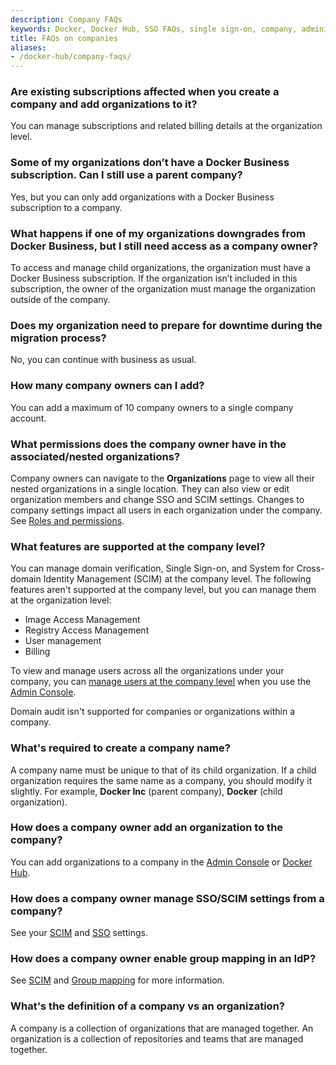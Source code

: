 ```yaml
---
description: Company FAQs
keywords: Docker, Docker Hub, SSO FAQs, single sign-on, company, administration, company management
title: FAQs on companies
aliases:
- /docker-hub/company-faqs/
---
```


### Are existing subscriptions affected when you create a company and add organizations to it?

You can manage subscriptions and related billing details at the organization level.

### Some of my organizations don’t have a Docker Business subscription. Can I still use a parent company?

Yes, but you can only add organizations with a Docker Business subscription to a company.

### What happens if one of my organizations downgrades from Docker Business, but I still need access as a company owner?

To access and manage child organizations, the organization must have a Docker Business subscription. If the organization isn’t included in this subscription, the owner of the organization must manage the organization outside of the company.

### Does my organization need to prepare for downtime during the migration process?

No, you can continue with business as usual.

### How many company owners can I add?

You can add a maximum of 10 company owners to a single company account.

### What permissions does the company owner have in the associated/nested organizations?

Company owners can navigate to the **Organizations** page to view all their nested organizations in a single location. They can also view or edit organization members and change SSO and SCIM settings. Changes to company settings impact all users in each organization under the company. See [Roles and permissions](../../security/for-admins/roles-and-permissions.md).

### What features are supported at the company level?

You can manage domain verification, Single Sign-on, and System for Cross-domain Identity Management (SCIM) at the company level. The following features aren't supported at the company level, but you can manage them at the organization level:

- Image Access Management
- Registry Access Management
- User management
- Billing

To view and manage users across all the organizations under your company, you can [manage users at the company level](../../admin/company/users.md) when you use the [Admin Console](https://admin.docker.com).

Domain audit isn't supported for companies or organizations within a company.

### What's required to create a company name?

A company name must be unique to that of its child organization. If a child organization requires the same name as a company, you should modify it slightly. For example, **Docker Inc** (parent company), **Docker** (child organization).

### How does a company owner add an organization to the company?

You can add organizations to a company in the [Admin Console](../../admin/company/organizations.md/#add-organizations-to-a-company.md) or [Docker Hub](../../admin/company/new-company.md/#add-organizations-to-a-company.md).

### How does a company owner manage SSO/SCIM settings from a company?

See your [SCIM](scim.md) and [SSO](../../security/for-admins/single-sign-on/configure/index.md) settings.

### How does a company owner enable group mapping in an IdP?

See [SCIM](scim.md) and [Group mapping](../../security/for-admins/group-mapping.md) for more information.

### What's the definition of a company vs an organization?

A company is a collection of organizations that are managed together. An organization is a collection of repositories and teams that are managed together.